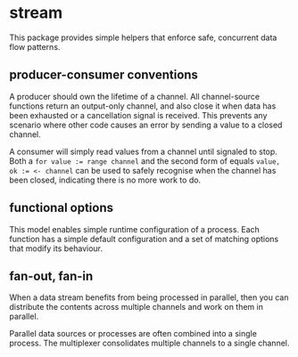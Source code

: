 # stream
This package provides simple helpers that enforce safe, concurrent data flow
patterns.

## producer-consumer conventions
A producer should own the lifetime of a channel. All channel-source functions
return an output-only channel, and also close it when data has been exhausted
or a cancellation signal is received. This prevents any scenario where other
code causes an error by sending a value to a closed channel.

A consumer will simply read values from a channel until signaled to stop. Both a
`for value := range channel` and the second form of equals
`value, ok := <- channel` can be used to safely recognise when the channel has
been closed, indicating there is no more work to do.

## functional options
This model enables simple runtime configuration of a process. Each function has
a simple default configuration and a set of matching options that modify its
behaviour.

## fan-out, fan-in
When a data stream benefits from being processed in parallel, then you can
distribute the contents across multiple channels and work on them in parallel.

Parallel data sources or processes are often combined into a single process.
The multiplexer consolidates multiple channels to a single channel.